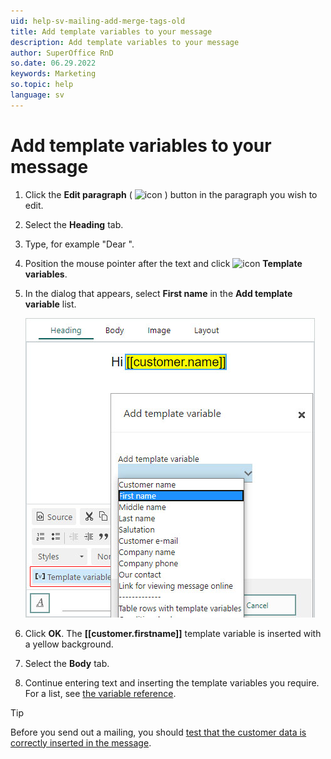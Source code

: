 ```yaml
---
uid: help-sv-mailing-add-merge-tags-old
title: Add template variables to your message
description: Add template variables to your message
author: SuperOffice RnD
so.date: 06.29.2022
keywords: Marketing
so.topic: help
language: sv
---
```


# Add template variables to your message

1. Click the **Edit paragraph** ( ![icon][img1] ) button in the paragraph you wish to edit.

2. Select the **Heading** tab.

3. Type, for example "Dear ".

4. Position the mouse pointer after the text and click ![icon][img2] **Template variables**.

5. In the dialog that appears, select **First name** in the **Add template variable** list.

    ![Add template variables to your message -screenshot][img3]

6. Click **OK**. The **\[\[customer.firstname\]\]** template variable is inserted with a yellow background.

7. Select the **Body** tab.

8. Continue entering text and inserting the template variables you require. For a list, see [the variable reference][2].

> [!TIP]
> Before you send out a mailing, you should [test that the customer data is correctly inserted in the message][1].

<!-- Referenced links -->
[1]: ../../../mailing/learn/create/send-test-email.md
[2]: ../../../../document/templates/variables/index.md

<!-- Referenced images -->
[img1]: ../../../../../media/icons/marketing-and-forms/edit.png
[img2]: ../../../../../media/icons/marketing-and-forms/variable.png
[img3]: media/editor-template-variable.jpg

